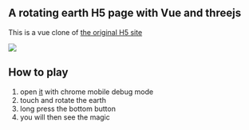 ## A rotating earth H5 page with Vue and threejs

This is a vue clone of [the original H5 site](https://wa.qq.com/xplan/earth/index.html)

![](https://jackgit.github.io/xplan/illustration_01.jpg)


## How to play

1. open [it](http://xplan.jackyang.me) with chrome mobile debug mode
2. touch and rotate the earth
3. long press the bottom button
4. you will then see the magic
